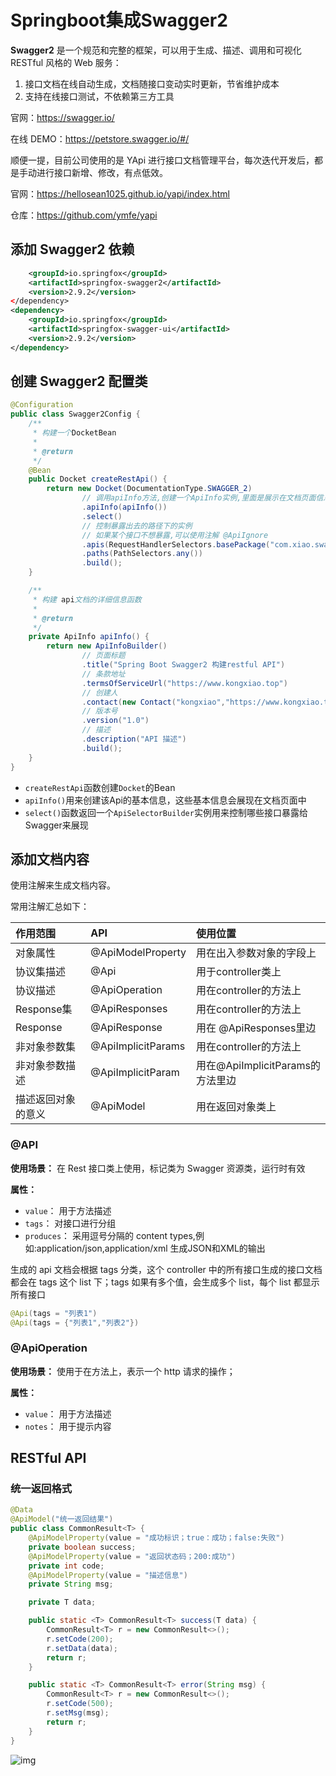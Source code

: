 # Springboot集成Swagger2

**Swagger2** 是一个规范和完整的框架，可以用于生成、描述、调用和可视化 RESTful 风格的 Web 服务：

1. 接口文档在线自动生成，文档随接口变动实时更新，节省维护成本
2. 支持在线接口测试，不依赖第三方工具

官网：https://swagger.io/

在线 DEMO：https://petstore.swagger.io/#/



顺便一提，目前公司使用的是 YApi 进行接口文档管理平台，每次迭代开发后，都是手动进行接口新增、修改，有点低效。

官网：https://hellosean1025.github.io/yapi/index.html

仓库：https://github.com/ymfe/yapi

## 添加 Swagger2 依赖 

```xml
    <groupId>io.springfox</groupId>
    <artifactId>springfox-swagger2</artifactId>
    <version>2.9.2</version>
</dependency>
<dependency>
    <groupId>io.springfox</groupId>
    <artifactId>springfox-swagger-ui</artifactId>
    <version>2.9.2</version>
</dependency>
```

## 创建 Swagger2 配置类

```java
@Configuration
public class Swagger2Config {
    /**
     * 构建一个DocketBean
     *
     * @return
     */
    @Bean
    public Docket createRestApi() {
        return new Docket(DocumentationType.SWAGGER_2)
                // 调用apiInfo方法,创建一个ApiInfo实例,里面是展示在文档页面信息内容
                .apiInfo(apiInfo())
                .select()
                // 控制暴露出去的路径下的实例
                // 如果某个接口不想暴露,可以使用注解 @ApiIgnore
                .apis(RequestHandlerSelectors.basePackage("com.xiao.swagger2.controller"))
                .paths(PathSelectors.any())
                .build();
    }

    /**
     * 构建 api文档的详细信息函数
     *
     * @return
     */
    private ApiInfo apiInfo() {
        return new ApiInfoBuilder()
                // 页面标题
                .title("Spring Boot Swagger2 构建restful API")
                // 条款地址
                .termsOfServiceUrl("https://www.kongxiao.top")
                // 创建人
                .contact(new Contact("kongxiao","https://www.kongxiao.top","xxx@163.com"))
                // 版本号
                .version("1.0")
                // 描述
                .description("API 描述")
                .build();
    }
}
```

- `createRestApi`函数创建`Docket`的Bean
- `apiInfo()`用来创建该Api的基本信息，这些基本信息会展现在文档页面中
- `select()`函数返回一个`ApiSelectorBuilder`实例用来控制哪些接口暴露给Swagger来展现

## 添加文档内容

使用注解来生成文档内容。

常用注解汇总如下：

| 作用范围           | API                | 使用位置                         |
| :----------------- | :----------------- | :------------------------------- |
| 对象属性           | @ApiModelProperty  | 用在出入参数对象的字段上         |
| 协议集描述         | @Api               | 用于controller类上               |
| 协议描述           | @ApiOperation      | 用在controller的方法上           |
| Response集         | @ApiResponses      | 用在controller的方法上           |
| Response           | @ApiResponse       | 用在 @ApiResponses里边           |
| 非对象参数集       | @ApiImplicitParams | 用在controller的方法上           |
| 非对象参数描述     | @ApiImplicitParam  | 用在@ApiImplicitParams的方法里边 |
| 描述返回对象的意义 | @ApiModel          | 用在返回对象类上                 |

### @API

**使用场景：** 在 Rest 接口类上使用，标记类为 Swagger 资源类，运行时有效

**属性：**

- `value`： 用于方法描述
- `tags`： 对接口进行分组
- `produces`： 采用逗号分隔的 content types,例如:application/json,application/xml 生成JSON和XML的输出

生成的 api 文档会根据 tags 分类，这个 controller 中的所有接口生成的接口文档都会在 tags 这个 list 下；tags 如果有多个值，会生成多个 list，每个 list 都显示所有接口

```java
@Api(tags = "列表1")
@Api(tags = {"列表1","列表2"})
```

### @ApiOperation

**使用场景：** 使用于在方法上，表示一个 http 请求的操作；

**属性：**



- `value`： 用于方法描述
- `notes`： 用于提示内容

## RESTful API

### 统一返回格式

```java
@Data
@ApiModel("统一返回结果")
public class CommonResult<T> {
    @ApiModelProperty(value = "成功标识；true：成功；false:失败")
    private boolean success;
    @ApiModelProperty(value = "返回状态码；200:成功")
    private int code;
    @ApiModelProperty(value = "描述信息")
    private String msg;

    private T data;

    public static <T> CommonResult<T> success(T data) {
        CommonResult<T> r = new CommonResult<>();
        r.setCode(200);
        r.setData(data);
        return r;
    }

    public static <T> CommonResult<T> error(String msg) {
        CommonResult<T> r = new CommonResult<>();
        r.setCode(500);
        r.setMsg(msg);
        return r;
    }
}
```

![img](https://image.kongxiao.top/20211018113252.png)

